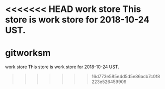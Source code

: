 <<<<<<< HEAD
work store This store is work store for 2018-10-24 UST.
=======
# gitworksm
work store
This store is work store for 2018-10-24 UST.
>>>>>>> 16d773e585e4d5d5e86acb7c0f8223e526459909
